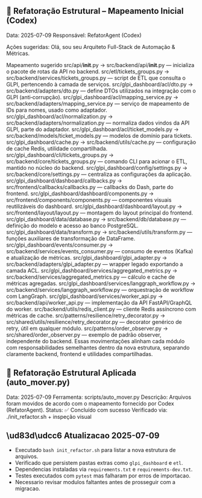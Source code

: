 ## 🚚 Refatoração Estrutural – Mapeamento Inicial (Codex)

Data: 2025-07-09
Responsável: RefatorAgent (Codex)

Ações sugeridas:
Olá, sou seu Arquiteto Full-Stack de Automação & Métricas.

Mapeamento sugerido
src/api/__init__.py → src/backend/api/__init__.py — inicializa o pacote de rotas da API no backend.
src/etl/tickets_groups.py → src/backend/services/tickets_groups.py — script de ETL que consulta o GLPI, pertencendo à camada de serviços.
src/glpi_dashboard/acl/dto.py → src/backend/adapters/dto.py — define DTOs utilizados na integração com o GLPI (anti‑corrupção).
src/glpi_dashboard/acl/mapping_service.py → src/backend/adapters/mapping_service.py — serviço de mapeamento de IDs para nomes, usado como adaptador.
src/glpi_dashboard/acl/normalization.py → src/backend/adapters/normalization.py — normaliza dados vindos da API GLPI, parte do adaptador.
src/glpi_dashboard/acl/ticket_models.py → src/backend/models/ticket_models.py — modelos de domínio para tickets.
src/glpi_dashboard/cache.py → src/backend/utils/cache.py — configuração de cache Redis, utilidade compartilhada.
src/glpi_dashboard/cli/tickets_groups.py → src/backend/core/tickets_groups.py — comando CLI para acionar o ETL, mantido no núcleo do backend.
src/glpi_dashboard/config/settings.py → src/backend/core/settings.py — centraliza as configurações da aplicação.
src/glpi_dashboard/dashboard/callbacks.py → src/frontend/callbacks/callbacks.py — callbacks do Dash, parte do frontend.
src/glpi_dashboard/dashboard/components.py → src/frontend/components/components.py — componentes visuais reutilizáveis do dashboard.
src/glpi_dashboard/dashboard/layout.py → src/frontend/layout/layout.py — montagem do layout principal do frontend.
src/glpi_dashboard/data/database.py → src/backend/db/database.py — definição do modelo e acesso ao banco PostgreSQL.
src/glpi_dashboard/data/transform.py → src/backend/utils/transform.py — funções auxiliares de transformação de DataFrame.
src/glpi_dashboard/events/consumer.py → src/backend/services/events_consumer.py — consumo de eventos (Kafka) e atualização de métricas.
src/glpi_dashboard/glpi_adapter.py → src/backend/adapters/glpi_adapter.py — wrapper legado exportando a camada ACL.
src/glpi_dashboard/services/aggregated_metrics.py → src/backend/services/aggregated_metrics.py — cálculo e cache de métricas agregadas.
src/glpi_dashboard/services/langgraph_workflow.py → src/backend/services/langgraph_workflow.py — orquestração de workflow com LangGraph.
src/glpi_dashboard/services/worker_api.py → src/backend/api/worker_api.py — implementação da API FastAPI/GraphQL do worker.
src/backend/utils/redis_client.py — cliente Redis assíncrono com métricas de cache.
src/patterns/resilience/retry_decorator.py → src/shared/utils/resilience/retry_decorator.py — decorator genérico de retry, útil em qualquer módulo.
src/patterns/order_observer.py → src/shared/order_observer.py — exemplo de padrão observer, independente do backend.
Essas movimentações alinham cada módulo com responsabilidades semelhantes dentro da nova estrutura, separando claramente backend, frontend e utilidades compartilhadas.

## 🚚 Refatoração Estrutural Aplicada (auto_mover.py)
Data: 2025-07-09
Ferramenta: scripts/auto_mover.py
Descrição: Arquivos foram movidos de acordo com o mapeamento fornecido por Codex (RefatorAgent).
Status: ✅ Concluído com sucesso
Verificado via: ./init_refactor.sh + inspeção visual

## \ud83d\udcc6 Atualizacao 2025-07-09
- Executado `bash init_refactor.sh` para listar a nova estrutura de arquivos.
- Verificado que persistem pastas extras como `glpi_dashboard` e `etl`.
- Dependencias instaladas via `requirements.txt` e `requirements-dev.txt`.
- Testes executados com `pytest` mas falharam por erros de importacao.
- Necessario revisar modulos faltantes antes de prosseguir com a migracao.